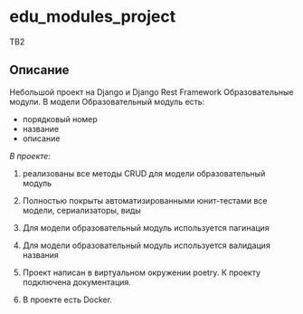 # edu_modules_project

TB2

## Описание

Небольшой проект на Django и Django Rest Framework Образовательные модули.
В модели Образовательный модуль есть:
- порядковый номер
- название
- описание


_В проекте:_

1. реализованы все методы CRUD для модели образовательный модуль

2. Полностью покрыты автоматизированными юнит-тестами все модели, сериализаторы, виды

3. Для модели образовательный модуль используется пагинация

4. Для модели образовательный модуль используется валидация названия

5. Проект написан в виртуальном окружении poetry. К проекту подключена документация. 

6. В проекте есть Docker. 
